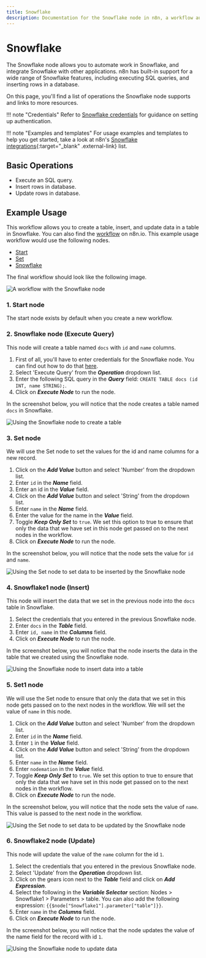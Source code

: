 ```yaml
---
title: Snowflake
description: Documentation for the Snowflake node in n8n, a workflow automation platform. Includes details of operations and configuration, and links to examples and credentials information.
---
```


# Snowflake

The Snowflake node allows you to automate work in Snowflake, and integrate Snowflake with other applications. n8n has built-in support for a wide range of Snowflake features, including executing SQL queries, and inserting rows in a database. 

On this page, you'll find a list of operations the Snowflake node supports and links to more resources.

!!! note "Credentials"
    Refer to [Snowflake credentials](/integrations/builtin/credentials/snowflake/) for guidance on setting up authentication. 

!!! note "Examples and templates"
    For usage examples and templates to help you get started, take a look at n8n's [Snowflake integrations](https://n8n.io/integrations/snowflake/){:target="_blank" .external-link} list.


## Basic Operations

* Execute an SQL query.
* Insert rows in database.
* Update rows in database.

## Example Usage

This workflow allows you to create a table, insert, and update data in a table in Snowflake. You can also find the [workflow](https://n8n.io/workflows/824) on n8n.io. This example usage workflow would use the following nodes.
- [Start](/integrations/builtin/core-nodes/n8n-nodes-base.start/)
- [Set](/integrations/builtin/core-nodes/n8n-nodes-base.set/)
- [Snowflake]()

The final workflow should look like the following image.

![A workflow with the Snowflake node](/_images/integrations/builtin/app-nodes/snowflake/workflow.png)

### 1. Start node

The start node exists by default when you create a new workflow.


### 2. Snowflake node (Execute Query)

This node will create a table named `docs` with `id` and `name` columns.

1. First of all, you'll have to enter credentials for the Snowflake node. You can find out how to do that [here](/integrations/builtin/credentials/snowflake/).
2. Select 'Execute Query' from the ***Operation*** dropdown list.
3. Enter the following SQL query in the ***Query*** field: `CREATE TABLE docs (id INT, name STRING);`.
4. Click on ***Execute Node*** to run the node.

In the screenshot below, you will notice that the node creates a table named `docs` in Snowflake.

![Using the Snowflake node to create a table](/_images/integrations/builtin/app-nodes/snowflake/snowflake_node.png)


### 3. Set node

We will use the Set node to set the values for the id and name columns for a new record.

1. Click on the ***Add Value*** button and select 'Number' from the dropdown list.
2. Enter `id` in the ***Name*** field.
3. Enter an id in the ***Value*** field.
3. Click on the ***Add Value*** button and select 'String' from the dropdown list.
4. Enter `name` in the ***Name*** field.
5. Enter the value for the name in the ***Value*** field.
6. Toggle ***Keep Only Set*** to `true`. We set this option to true to ensure that only the data that we have set in this node get passed on to the next nodes in the workflow.
7. Click on ***Execute Node*** to run the node.

In the screenshot below, you will notice that the node sets the value for `id` and `name`.

![Using the Set node to set data to be inserted by the Snowflake node](/_images/integrations/builtin/app-nodes/snowflake/set_node.png)

### 4. Snowflake1 node (Insert)

This node will insert the data that we set in the previous node into the `docs` table in Snowflake.

1. Select the credentials that you entered in the previous Snowflake node.
2. Enter `docs` in the ***Table*** field.
3. Enter `id, name` in the ***Columns*** field.
4. Click on ***Execute Node*** to run the node.

In the screenshot below, you will notice that the node inserts the data in the table that we created using the Snowflake node.

![Using the Snowflake node to insert data into a table](/_images/integrations/builtin/app-nodes/snowflake/snowflake1_node.png)

### 5. Set1 node

We will use the Set node to ensure that only the data that we set in this node gets passed on to the next nodes in the workflow. We will set the value of `name` in this node.

1. Click on the ***Add Value*** button and select 'Number' from the dropdown list.
2. Enter `id` in the ***Name*** field.
3. Enter `1` in the ***Value*** field.
4. Click on the ***Add Value*** button and select 'String' from the dropdown list.
5. Enter `name` in the ***Name*** field.
6. Enter `nodemation` in the ***Value*** field.
7. Toggle ***Keep Only Set*** to `true`. We set this option to true to ensure that only the data that we have set in this node get passed on to the next nodes in the workflow.
8. Click on ***Execute Node*** to run the node.

In the screenshot below, you will notice that the node sets the value of `name`. This value is passed to the next node in the workflow.

![Using the Set node to set data to be updated by the Snowflake node](/_images/integrations/builtin/app-nodes/snowflake/set1_node.png)

### 6. Snowflake2 node (Update)

This node will update the value of the `name` column for the id `1`.

1. Select the credentials that you entered in the previous Snowflake node.
2. Select 'Update' from the ***Operation*** dropdown list.
3. Click on the gears icon next to the ***Table*** field and click on ***Add Expression***.
4. Select the following in the ***Variable Selector*** section: Nodes > Snowflake1 > Parameters > table. You can also add the following expression: `{{$node["Snowflake1"].parameter["table"]}}`.
4. Enter `name` in the ***Columns*** field.
5. Click on ***Execute Node*** to run the node.

In the screenshot below, you will notice that the node updates the value of the name field for the record with id `1`.

![Using the Snowflake node to update data](/_images/integrations/builtin/app-nodes/snowflake/snowflake2_node.png)

